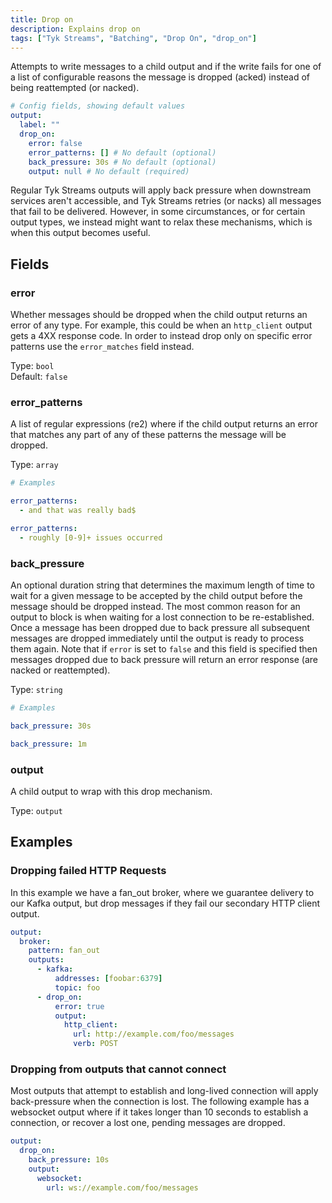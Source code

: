 ```yaml
---
title: Drop on
description: Explains drop on
tags: ["Tyk Streams", "Batching", "Drop On", "drop_on"]
---
```


Attempts to write messages to a child output and if the write fails for one of a list of configurable reasons the message is dropped (acked) instead of being reattempted (or nacked).

```yml
# Config fields, showing default values
output:
  label: ""
  drop_on:
    error: false
    error_patterns: [] # No default (optional)
    back_pressure: 30s # No default (optional)
    output: null # No default (required)
```

Regular Tyk Streams outputs will apply back pressure when downstream services aren't accessible, and Tyk Streams retries (or nacks) all messages that fail to be delivered. However, in some circumstances, or for certain output types, we instead might want to relax these mechanisms, which is when this output becomes useful.

## Fields

### error

Whether messages should be dropped when the child output returns an error of any type. For example, this could be when an `http_client` output gets a 4XX response code. In order to instead drop only on specific error patterns use the `error_matches` field instead.

Type: `bool`  
Default: `false`

### error_patterns

A list of regular expressions (re2) where if the child output returns an error that matches any part of any of these patterns the message will be dropped.

Type: `array`

```yml
# Examples

error_patterns:
  - and that was really bad$

error_patterns:
  - roughly [0-9]+ issues occurred
```

### back_pressure

An optional duration string that determines the maximum length of time to wait for a given message to be accepted by the child output before the message should be dropped instead. The most common reason for an output to block is when waiting for a lost connection to be re-established. Once a message has been dropped due to back pressure all subsequent messages are dropped immediately until the output is ready to process them again. Note that if `error` is set to `false` and this field is specified then messages dropped due to back pressure will return an error response (are nacked or reattempted).

Type: `string`

```yml
# Examples

back_pressure: 30s

back_pressure: 1m
```

### output

A child output to wrap with this drop mechanism.

Type: `output`

## Examples

### Dropping failed HTTP Requests

In this example we have a fan_out broker, where we guarantee delivery to our Kafka output, but drop messages if they fail our secondary HTTP client output.

```yaml
output:
  broker:
    pattern: fan_out
    outputs:
      - kafka:
          addresses: [foobar:6379]
          topic: foo
      - drop_on:
          error: true
          output:
            http_client:
              url: http://example.com/foo/messages
              verb: POST
```

### Dropping from outputs that cannot connect

Most outputs that attempt to establish and long-lived connection will apply back-pressure when the connection is lost. The following example has a websocket output where if it takes longer than 10 seconds to establish a connection, or recover a lost one, pending messages are dropped.

```yaml
output:
  drop_on:
    back_pressure: 10s
    output:
      websocket:
        url: ws://example.com/foo/messages
```
